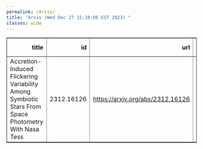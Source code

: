 ```yaml
---
permalink: /Arxiv/
title: "Arxiv (Wed Dec 27 15:10:06 EST 2023) "
classes: wide
---
```

<table border="1" class="dataframe">
  <thead>
    <tr style="text-align: right;">
      <th>title</th>
      <th>id</th>
      <th>url</th>
      <th>authors</th>
      <th>Local Authors</th>
    </tr>
  </thead>
  <tbody>
    <tr>
      <td>Accretion-Induced Flickering Variability Among Symbiotic Stars From   Space Photometry With Nasa Tess</td>
      <td>2312.16126</td>
      <td><a href="https://arxiv.org/abs/2312.16126" target="_blank">https://arxiv.org/abs/2312.16126</a></td>
      <td>J. Merc, P. G. Beck, S. Mathur, R. A. García</td>
      <td>Smita Mathur</td>
    </tr>
  </tbody>
</table>